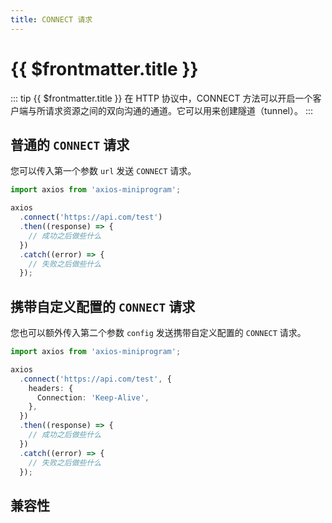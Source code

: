 ```yaml
---
title: CONNECT 请求
---
```


# {{ $frontmatter.title }}

::: tip {{ $frontmatter.title }}
在 HTTP 协议中，CONNECT 方法可以开启一个客户端与所请求资源之间的双向沟通的通道。它可以用来创建隧道（tunnel）。
:::

## 普通的 `CONNECT` 请求

您可以传入第一个参数 `url` 发送 `CONNECT` 请求。

```ts
import axios from 'axios-miniprogram';

axios
  .connect('https://api.com/test')
  .then((response) => {
    // 成功之后做些什么
  })
  .catch((error) => {
    // 失败之后做些什么
  });
```

## 携带自定义配置的 `CONNECT` 请求

您也可以额外传入第二个参数 `config` 发送携带自定义配置的 `CONNECT` 请求。

```ts
import axios from 'axios-miniprogram';

axios
  .connect('https://api.com/test', {
    headers: {
      Connection: 'Keep-Alive',
    },
  })
  .then((response) => {
    // 成功之后做些什么
  })
  .catch((error) => {
    // 失败之后做些什么
  });
```

## 兼容性

<VPCompatibility wx swan='仅 Android 支持' tt='1.0.0' qq />

